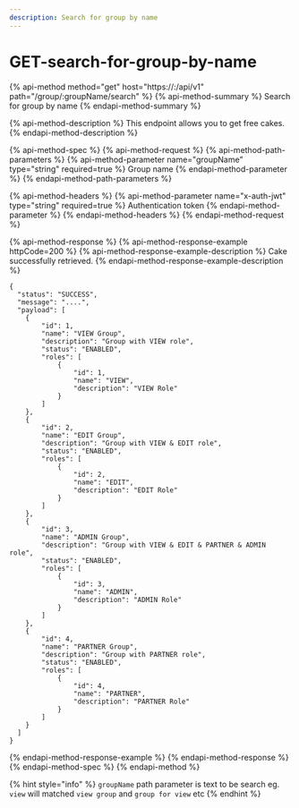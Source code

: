 ```yaml
---
description: Search for group by name
---
```


# GET-search-for-group-by-name

{% api-method method="get" host="https://<host>:<port>/api/v1" path="/group/:groupName/search" %}
{% api-method-summary %}
Search for group by name
{% endapi-method-summary %}

{% api-method-description %}
This endpoint allows you to get free cakes.
{% endapi-method-description %}

{% api-method-spec %}
{% api-method-request %}
{% api-method-path-parameters %}
{% api-method-parameter name="groupName" type="string" required=true %}
Group name
{% endapi-method-parameter %}
{% endapi-method-path-parameters %}

{% api-method-headers %}
{% api-method-parameter name="x-auth-jwt" type="string" required=true %}
Authentication token 
{% endapi-method-parameter %}
{% endapi-method-headers %}
{% endapi-method-request %}

{% api-method-response %}
{% api-method-response-example httpCode=200 %}
{% api-method-response-example-description %}
Cake successfully retrieved.
{% endapi-method-response-example-description %}

```
{
  "status": "SUCCESS",
  "message": "....",
  "payload": [
    {
        "id": 1,
        "name": "VIEW Group",
        "description": "Group with VIEW role",
        "status": "ENABLED",
        "roles": [
            {
                "id": 1,
                "name": "VIEW",
                "description": "VIEW Role"
            }
        ]
    },
    {
        "id": 2,
        "name": "EDIT Group",
        "description": "Group with VIEW & EDIT role",
        "status": "ENABLED",
        "roles": [
            {
                "id": 2,
                "name": "EDIT",
                "description": "EDIT Role"
            }
        ]
    },
    {
        "id": 3,
        "name": "ADMIN Group",
        "description": "Group with VIEW & EDIT & PARTNER & ADMIN role",
        "status": "ENABLED",
        "roles": [
            {
                "id": 3,
                "name": "ADMIN",
                "description": "ADMIN Role"
            }
        ]
    },
    {
        "id": 4,
        "name": "PARTNER Group",
        "description": "Group with PARTNER role",
        "status": "ENABLED",
        "roles": [
            {
                "id": 4,
                "name": "PARTNER",
                "description": "PARTNER Role"
            }
        ]
    }
  ]
}
```
{% endapi-method-response-example %}
{% endapi-method-response %}
{% endapi-method-spec %}
{% endapi-method %}

{% hint style="info" %}
`groupName` path parameter is text to be search eg. `view` will matched `view group` and `group for view` etc
{% endhint %}

